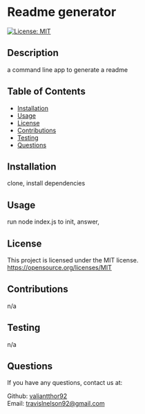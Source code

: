 # Readme generator

  [![License: MIT](https://img.shields.io/badge/License-MIT-yellow.svg)](https://opensource.org/licenses/MIT)

  ## Description
  a command line app to generate a readme

  ## Table of Contents
  * [Installation](#installation)
  * [Usage](#usage)
  * [License](#license)
  * [Contributions](#contributions)
  * [Testing](#testing)
  * [Questions](#questions)
  
  ## Installation
  clone, install dependencies 

  ## Usage
  run node index.js to init, answer,

  ## License 
  This project is licensed under the MIT license. <br />
  https://opensource.org/licenses/MIT

  ## Contributions
  n/a

  ## Testing
  n/a

  ## Questions
  If you have any questions, contact us at: <br />

  Github: [valiantthor92](https://github.com/valiantthor92) <br />
  Email: [travislnelson92@gmail.com](mailto:travislnelson92@gmail.com)

